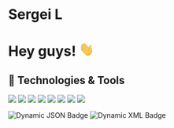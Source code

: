 # Sergei L
# Hey guys! <img src="https://raw.githubusercontent.com/StanGirard/StanGirard/master/wave.gif" width="30px">

## 🔧 Technologies & Tools
![](https://img.shields.io/badge/OS-MacOS-informational?style=flat&logo=Apple&logoColor=white&color=blue)
![](https://img.shields.io/badge/Editor-Visual_Studio_Code-informational?style=flat&logo=visual-studio-code&logoColor=white&color=blue)
![](https://img.shields.io/badge/Code-Python-informational?style=flat&logo=python&logoColor=white&color=blue)
![](https://img.shields.io/badge/Framework-Django-informational?style=flat&logo=django&logoColor=white&color=blue)
![](https://img.shields.io/badge/Framework-Flask-informational?style=flat&logo=flask&logoColor=white&color=blue)
![](https://img.shields.io/badge/Framework-DRF_Framework-informational?style=flat&logo=drf&logoColor=white&color=blue)
![](https://img.shields.io/badge/Shell-Bash-informational?style=flat&logo=gnu-bash&logoColor=white&color=blue)
![](https://img.shields.io/badge/Tools-Docker-informational?style=flat&logo=docker&logoColor=white&color=blue)

![Dynamic JSON Badge](https://img.shields.io/badge/dynamic/json)
![Dynamic XML Badge](https://img.shields.io/badge/dynamic/xml)
